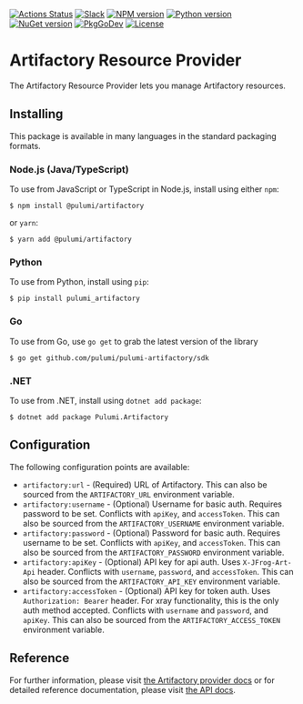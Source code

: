 [![Actions Status](https://github.com/pulumi/pulumi-artifactory/workflows/main/badge.svg)](https://github.com/pulumi/pulumi-artifactory/actions)
[![Slack](http://www.pulumi.com/images/docs/badges/slack.svg)](https://slack.pulumi.com)
[![NPM version](https://badge.fury.io/js/%40pulumi%2Fartifactory.svg)](https://www.npmjs.com/package/@pulumi/artifactory)
[![Python version](https://badge.fury.io/py/pulumi-artifactory.svg)](https://pypi.org/project/pulumi-artifactory)
[![NuGet version](https://badge.fury.io/nu/pulumi.artifactory.svg)](https://badge.fury.io/nu/pulumi.artifactory)
[![PkgGoDev](https://pkg.go.dev/badge/github.com/pulumi/pulumi-artifactory/sdk/go)](https://pkg.go.dev/github.com/pulumi/pulumi-artifactory/sdk/go)
[![License](https://img.shields.io/npm/l/%40pulumi%2Fpulumi.svg)](https://github.com/pulumi/pulumi-artifactory/blob/main/LICENSE)

# Artifactory Resource Provider

The Artifactory Resource Provider lets you manage Artifactory resources.

## Installing

This package is available in many languages in the standard packaging formats.

### Node.js (Java/TypeScript)

To use from JavaScript or TypeScript in Node.js, install using either `npm`:

    $ npm install @pulumi/artifactory

or `yarn`:

    $ yarn add @pulumi/artifactory

### Python

To use from Python, install using `pip`:

    $ pip install pulumi_artifactory

### Go

To use from Go, use `go get` to grab the latest version of the library

    $ go get github.com/pulumi/pulumi-artifactory/sdk

### .NET

To use from .NET, install using `dotnet add package`:

    $ dotnet add package Pulumi.Artifactory

## Configuration

The following configuration points are available:

- `artifactory:url` - (Required) URL of Artifactory. This can also be sourced from the `ARTIFACTORY_URL` environment variable.
- `artifactory:username` - (Optional) Username for basic auth. Requires password to be set. Conflicts with `apiKey`, 
  and `accessToken`. This can also be sourced from the `ARTIFACTORY_USERNAME` environment variable.
- `artifactory:password` - (Optional) Password for basic auth. Requires username to be set. Conflicts with `apiKey`, 
  and `accessToken`. This can also be sourced from the `ARTIFACTORY_PASSWORD` environment variable.
- `artifactory:apiKey` - (Optional) API key for api auth. Uses `X-JFrog-Art-Api` header. Conflicts with `username`, 
  `password`, and `accessToken`. This can also be sourced from the `ARTIFACTORY_API_KEY` environment variable.
- `artifactory:accessToken` - (Optional) API key for token auth. Uses `Authorization: Bearer` header. For xray 
  functionality, this is the only auth method accepted. Conflicts with `username` and `password`, and `apiKey`. This can
  also be sourced from the `ARTIFACTORY_ACCESS_TOKEN` environment variable.

## Reference

For further information, please visit [the Artifactory provider docs](https://www.pulumi.com/docs/intro/cloud-providers/artifactory)
or for detailed reference documentation, please visit [the API docs](https://www.pulumi.com/docs/reference/pkg/artifactory).
